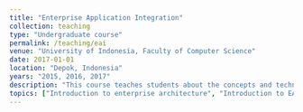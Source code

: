 ```yaml
---
title: "Enterprise Application Integration"
collection: teaching
type: "Undergraduate course"
permalink: /teaching/eai
venue: "University of Indonesia, Faculty of Computer Science"
date: 2017-01-01
location: "Depok, Indonesia"
years: "2015, 2016, 2017"
description: "This course teaches students about the concepts and techniques of integration between applications that can be used in the organization. This course also introduces students about technologies commonly used in integration such as XML, midlleware and so forth. This course is prepared for students who will work as system architects in the organization."
topics: ["Introduction to enterprise architecture", "Introduction to EAI: Definition, Methods, Implementation", "Middleware and XML in EAI", "Service Oriented Architecture", "Data Level EAI", "Application Interface Level EAI", "Method Level EAI", "User Interface Level EAI", "EAI Process Methodology", "Emerging Issues in EAI"]
---
```

